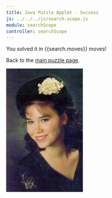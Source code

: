 ```yaml
---
title: Java Puzzle Applet - Success
js: ../../../js/search-scope.js
module: searchScope
controller: searchScope
---
```


You solved it in {{search.moves}} moves!

Back to the [main puzzle page](../).

<div class="ta-c">

![Sarah](sarah.jpg)

</div>
